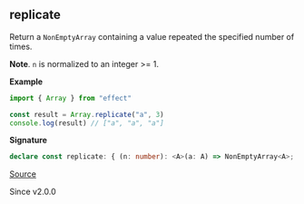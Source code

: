 ## replicate

Return a `NonEmptyArray` containing a value repeated the specified number of times.

**Note**. `n` is normalized to an integer >= 1.

**Example**

```ts
import { Array } from "effect"

const result = Array.replicate("a", 3)
console.log(result) // ["a", "a", "a"]
```

**Signature**

```ts
declare const replicate: { (n: number): <A>(a: A) => NonEmptyArray<A>; <A>(a: A, n: number): NonEmptyArray<A>; }
```

[Source](https://github.com/Effect-TS/effect/tree/main/packages/effect/src/Array.ts#L146)

Since v2.0.0